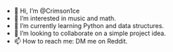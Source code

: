 - 👋 Hi, I’m @Crimson1ce
- 👀 I’m interested in music and math.
- 🌱 I’m currently learning Python and data structures.
- 💞️ I’m looking to collaborate on a simple project idea.
- 📫 How to reach me: DM me on Reddit.

<!---
Crimson1ce/Crimson1ce is a ✨ special ✨ repository because its `README.md` (this file) appears on your GitHub profile.
You can click the Preview link to take a look at your changes.
--->
